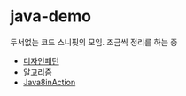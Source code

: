 # java-demo

두서없는 코드 스니핏의 모임.
조금씩 정리를 하는 중

* [디자인패턴](https://github.com/ssisksl77/java-demo/tree/master/src/main/java/designpattern)
* [알고리즘](https://github.com/ssisksl77/java-demo/tree/master/src/main/java/algorithm)
* [Java8inAction](https://github.com/ssisksl77/java-demo/tree/master/src/main/java/java8inaction)
